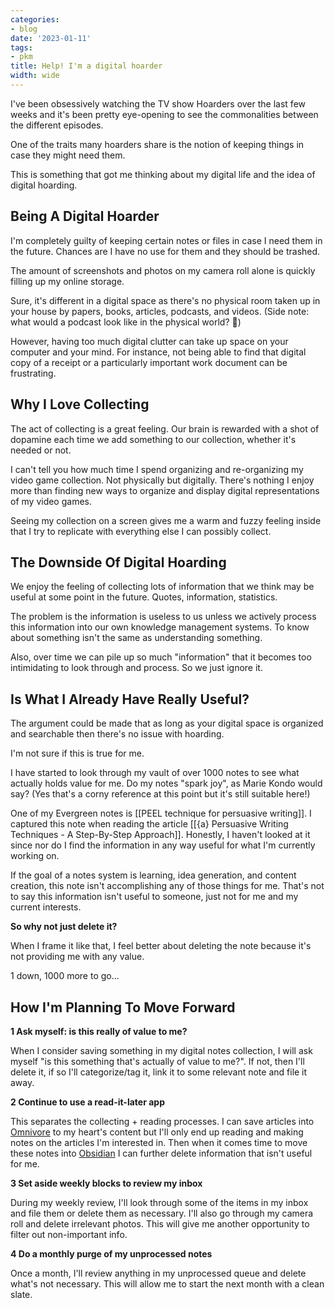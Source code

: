 ```yaml
---
categories:
- blog
date: '2023-01-11'
tags:
- pkm
title: Help! I'm a digital hoarder
width: wide
---
```


I've been obsessively watching the TV show Hoarders over the last few weeks and it's been pretty eye-opening to see the commonalities between the different episodes.

One of the traits many hoarders share is the notion of keeping things in case they might need them.

This is something that got me thinking about my digital life and the idea of digital hoarding. 

## Being A Digital Hoarder

I'm completely guilty of keeping certain notes or files in case I need them in the future. Chances are I have no use for them and they should be trashed.

The amount of screenshots and photos on my camera roll alone is quickly filling up my online storage.

Sure, it's different in a digital space as there's no physical room taken up in your house by papers, books, articles, podcasts, and videos. (Side note: what would a podcast look like in the physical world? 🤔)

However, having too much digital clutter can take up space on your computer and your mind. For instance, not being able to find that digital copy of a receipt or a particularly important work document can be frustrating.

## Why I Love Collecting

The act of collecting is a great feeling. Our brain is rewarded with a shot of dopamine each time we add something to our collection, whether it's needed or not.

I can't tell you how much time I spend organizing and re-organizing my video game collection. Not physically but digitally. There's nothing I enjoy more than finding new ways to organize and display digital representations of my video games. 

Seeing my collection on a screen gives me a warm and fuzzy feeling inside that I try to replicate with everything else I can possibly collect.

## The Downside Of Digital Hoarding

We enjoy the feeling of collecting lots of information that we think may be useful at some point in the future. Quotes, information, statistics.

The problem is the information is useless to us unless we actively process this information into our own knowledge management systems. To know about something isn't the same as understanding something.

Also, over time we can pile up so much "information" that it becomes too intimidating to look through and process. So we just ignore it.

## Is What I Already Have Really Useful?

The argument could be made that as long as your digital space is organized and searchable then there's no issue with hoarding.

I'm not sure if this is true for me.

I have started to look through my vault of over 1000 notes to see what actually holds value for me. Do my notes "spark joy", as Marie Kondo would say? (Yes that's a corny reference at this point but it's still suitable here!)

One of my Evergreen notes is [[PEEL technique for persuasive writing]]. I captured this note when reading the article [[{a} Persuasive Writing Techniques - A Step-By-Step Approach]]. Honestly, I haven't looked at it since nor do I find the information in any way useful for what I'm currently working on.

If the goal of a notes system is learning, idea generation, and content creation, this note isn't accomplishing any of those things for me. That's not to say this information isn't useful to someone, just not for me and my current interests.

**So why not just delete it?**

When I frame it like that, I feel better about deleting the note because it's not providing me with any value.

1 down, 1000 more to go...

## How I'm Planning To Move Forward

**1 Ask myself: is this really of value to me?**

When I consider saving something in my digital notes collection, I will ask myself "is this something that's actually of value to me?". If not, then I'll delete it, if so I'll categorize/tag it, link it to some relevant note and file it away.

**2 Continue to use a read-it-later app**

This separates the collecting + reading processes. I can save articles into [Omnivore](https://omnivore.app/about) to my heart's content but I'll only end up reading and making notes on the articles I'm interested in. Then when it comes time to move these notes into [Obsidian](https://obsidian.md/) I can further delete information that isn't useful for me.

**3 Set aside weekly blocks to review my inbox**

During my weekly review, I'll look through some of the items in my inbox and file them or delete them as necessary. I'll also go through my camera roll and delete irrelevant photos. This will give me another opportunity to filter out non-important info.

**4 Do a monthly purge of my unprocessed notes**

Once a month, I'll review anything in my unprocessed queue and delete what's not necessary. This will allow me to start the next month with a clean slate.